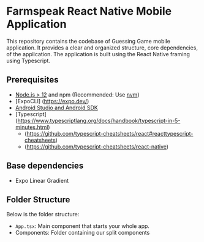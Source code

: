 # Farmspeak React Native Mobile Application

This repository contains the codebase of Guessing Game mobile application. It provides a clear and organized structure, core dependencies, of the application. The application is built using the React Native framing using Typescript.

## Prerequisites

- [Node.js > 12](https://nodejs.org) and npm (Recommended: Use [nvm](https://github.com/nvm-sh/nvm))
- [ExpoCLI] (https://expo.dev/)
- [Android Studio and Android SDK](https://developer.android.com/studio)
- [Typescript] (https://www.typescriptlang.org/docs/handbook/typescript-in-5-minutes.html)
  - (https://github.com/typescript-cheatsheets/react#reacttypescript-cheatsheets)
  - (https://github.com/typescript-cheatsheets/react-native)

## Base dependencies

- Expo Linear Gradient

## Folder Structure

Below is the folder structure:

- `App.tsx`: Main component that starts your whole app.
- Components: Folder containing our split components
